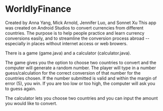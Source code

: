 # WorldlyFinance
Created by Anna Yang, Mick Arnold, Jennifer Luo, and Sonnet Xu
This app was created on Android Studios to convert currencies from different countries. The purpose is to help people practice and learn currency conversions easily, and to streamline the conversion process abroad -- especially in places without internet access or web browers.

There is a game (game.java) and a calculator (calculator.java).

The game gives you the option to choose two countries to convert and the computer will generate a random number. The player will type in a number guess/calculation for the correct conversion of that number for the countries chosen. If the number submitted is valid and within the margin of error (5), you win. If you are too low or too high, the computer will ask you to guess again.

The calculator lets you choose two countries and you can input the amount you would like to convert.
